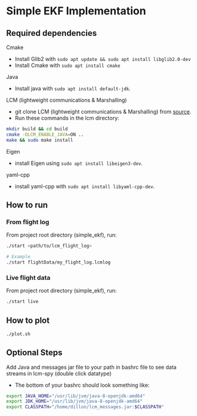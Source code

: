 # Simple EKF Implementation

## Required dependencies

Cmake 
- Install Glib2 with `sudo apt update && sudo apt install libglib2.0-dev`
- Install Cmake with `sudo apt install cmake`

Java
- Install java with `sudo apt install default-jdk`.

LCM (lightweight communications & Marshalling)  
- git clone LCM (lightweight communications & Marshalling) from [source](https://github.com/lcm-proj/lcm.git).
- Run these commands in the lcm directory:
```bash
mkdir build && cd build
cmake -DLCM_ENABLE_JAVA=ON ..
make && sudo make install
```

Eigen 
- install Eigen using `sudo apt install libeigen3-dev`.

yaml-cpp
- install yaml-cpp with `sudo apt install libyaml-cpp-dev`.

## How to run

### From flight log

From project root directory (simple_ekf), run:

```bash
./start <path/to/lcm_flight_log> 

# Example
./start flightData/my_flight_log.lcmlog
```

### Live flight data

From project root directory (simple_ekf), run:

```bash
./start live
```

## How to plot

```bash
./plot.sh
```

## Optional Steps

Add Java and messages jar file to your path in bashrc file to see data streams in lcm-spy (double click datatype)
- The bottom of your bashrc should look something like:
```bash
export JAVA_HOME="/usr/lib/jvm/java-8-openjdk-amd64"
export JDK_HOME="/usr/lib/jvm/java-8-openjdk-amd64"
export CLASSPATH="/home/dillon/lcm_messages.jar:$CLASSPATH"
```